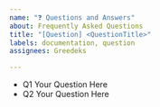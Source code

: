 ```yaml
---
name: "❓ Questions and Answers"
about: Frequently Asked Questions
title: "[Question] <QuestionTitle>"
labels: documentation, question
assignees: Greedeks

---
```


- Q1 Your Question Here
- Q2 Your Question Here
